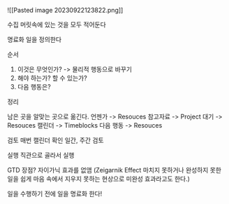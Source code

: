 ![[Pasted image 20230922123822.png]]

수집
머릿속에 있는 것을 모두 적어둔다

명료화
일을 정의한다

순서
1. 이것은 무엇인가? -> 물리적 행동으로 바꾸기
2. 해야 하는가? 할 수 있는가?
3. 다음 행동은?

정리

남은 곳을 알맞는 곳으로 옮긴다.
언젠가 -> Resouces
참고자료 -> Project
대기 -> Resouces
캘린더 -> Timeblocks
다음 행동 -> Resouces

검토
매번 캘린더 확인
일간, 주간 검토

실행
직관으로 골라서 실행

GTD 장점?
자이가닉 효과를 없앰 (Zeigarnik Effect 마치지 못하거나 완성하지 못한 일을 쉽게 마음 속에서 지우지 못하는 현상으로 미완성 효과라고도 한다.)

일을 수행하기 전에 일을 명료화 한다!